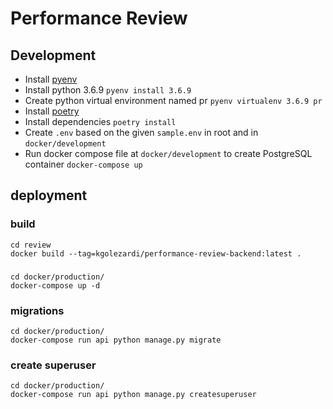 # Performance Review

## Development
- Install [pyenv](https://github.com/pyenv/pyenv#the-automatic-installer)
- Install python 3.6.9 `pyenv install 3.6.9`
- Create python virtual environment named pr `pyenv virtualenv 3.6.9 pr`
- Install [poetry](https://github.com/sdispater/poetry#installation)
- Install dependencies `poetry install`
- Create `.env` based on the given `sample.env` in root and in `docker/development`
- Run docker compose file at `docker/development` to create PostgreSQL container `docker-compose up`

## deployment

### build

```
cd review
docker build --tag=kgolezardi/performance-review-backend:latest .
```
###
```
cd docker/production/
docker-compose up -d
```
### migrations
```
cd docker/production/
docker-compose run api python manage.py migrate
```
### create superuser
```
cd docker/production/
docker-compose run api python manage.py createsuperuser
```